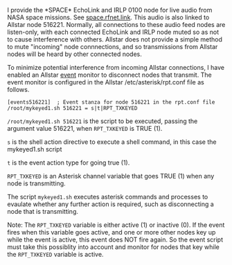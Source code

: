 I provide the \*SPACE\* EchoLink and IRLP 0100 node for live audio from NASA space missions. See [space.rfnet.link](http://space.rfnet.link/). This audio is also linked to Allstar node 516221. Normally, all connections to these audio feed nodes are listen-only, with each connected EchoLink and IRLP node muted so as not to cause interference with others.  Allstar does not provide a simple method to mute "incoming" node connnections, and so transmissions from Allstar nodes will be heard by other connected nodes.

To minimize potential interference from incoming Allstar connections, I have enabled an Allstar [event](https://wiki.allstarlink.org/wiki/Event_Management) monitor to disconnect nodes that transmit. The event monitor is configured in the Allstar /etc/asterisk/rpt.conf file as follows.

```
[events516221]  ; Event stanza for node 516221 in the rpt.conf file
/root/mykeyed1.sh 516221 = s|t|RPT_TXKEYED
```

`/root/mykeyed1.sh 516221` is the script to be executed, passing the argument value 516221, when `RPT_TXKEYED` is TRUE (1).

`s` is the shell action directive to execute a shell command, in this case the mykeyed1.sh script

`t` is the event action type for going true (1).

`RPT_TXKEYED` is an Asterisk channel variable that goes TRUE (1) when any node is transmitting.

The script `mykeyed1.sh` executes asterisk commands and processes to evaulate whether any further action is required, such as disconnecting a node that is transmitting. 

Note: The `RPT_TXKEYED` variable is either active (1) or inactive (0). If the event fires when this variable goes active, and one or more other nodes key up while the event is active, this event does NOT fire again. So the event script must take this possiblity into account and monitor for nodes that key while the `RPT_TXKEYED` variable is active.
